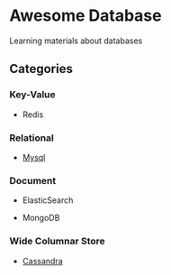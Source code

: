 # Awesome Database

Learning materials about databases

## Categories

### Key-Value

- Redis

### Relational

- [Mysql](./mysql)

### Document

- ElasticSearch

- MongoDB

### Wide Columnar Store

- [Cassandra](./cassandra)